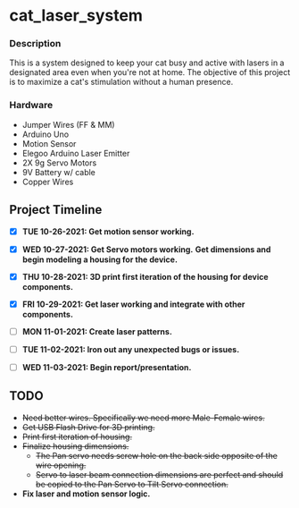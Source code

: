 # cat_laser_system

### Description
This is a system designed to keep your cat busy and active with lasers in a designated area even when you're not at home. 
The objective of this project is to maximize a cat's stimulation without a human presence. 

### Hardware 
* Jumper Wires (FF & MM)
* Arduino Uno
* Motion Sensor 
* Elegoo Arduino Laser Emitter 
* 2X 9g Servo Motors 
* 9V Battery w/ cable
* Copper Wires 

## Project Timeline 

- [X]  **TUE 10-26-2021: Get motion sensor working.**
- [X]  **WED 10-27-2021: Get Servo motors working.**
                  **Get dimensions and begin modeling a housing for the device.**
- [X]  **THU 10-28-2021: 3D print first iteration of the housing for device components.** 
- [X]  **FRI 10-29-2021: Get laser working and integrate with other components.** 

- [ ]  **MON 11-01-2021: Create laser patterns.** 
- [ ]  **TUE 11-02-2021: Iron out any unexpected bugs or issues.**
- [ ]  **WED 11-03-2021: Begin report/presentation.** 

## TODO

* ~~Need better wires. Specifically we need more Male-Female wires.~~
* ~~Get USB Flash Drive for 3D printing.~~
* ~~Print first iteration of housing.~~ 
* ~~Finalize housing dimensions.~~ 
	* ~~The Pan servo needs screw hole on the back side opposite of the wire opening.~~
	* ~~Servo to laser beam connection dimensions are perfect and should be copied to the Pan Servo to Tilt Servo connection.~~ 
* **Fix laser and motion sensor logic.** 

